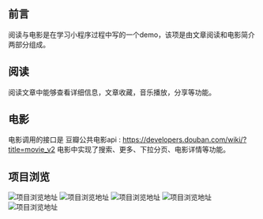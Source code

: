 ## 前言
阅读与电影是在学习小程序过程中写的一个demo，该项是由文章阅读和电影简介两部分组成。
## 阅读
阅读文章中能够查看详细信息，文章收藏，音乐播放，分享等功能。
    
## 电影
   电影调用的接口是 豆瓣公共电影api :  https://developers.douban.com/wiki/?title=movie_v2
   电影中实现了搜索、更多、下拉分页、电影详情等功能。
   
## 项目浏览
   ![项目浏览地址](http://p9mrpjx2c.bkt.clouddn.com/video1.png)
   ![项目浏览地址](http://p9mrpjx2c.bkt.clouddn.com/video2.png)
   ![项目浏览地址](http://p9mrpjx2c.bkt.clouddn.com/video3.png)
   ![项目浏览地址](http://p9mrpjx2c.bkt.clouddn.com/video4.png)
   ![项目浏览地址](http://p9mrpjx2c.bkt.clouddn.com/video5.png)
    


